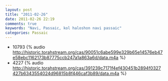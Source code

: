 ```yaml
---
layout: post
title: "2011-02-26"
date: 2011-02-26 22:19
comments: true
keywords: "Navi, Passaic, kol haloshon navi passaic" 
categories: Passaic 
---
```


 * 10793 {% audio http://historic.torahstream.org/cas/90051c6abe599e329b65e14576eb47e58ebc1162173b87775ccb247a1a863a6d/data.m4a %}
 * 4227 {% audio http://historic.torahstream.org/cas/391239c7171f4ef430451b2894f0327427b6343554024d96815b8f446caf3b89/data.m4a %}

